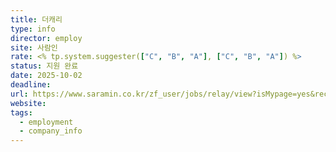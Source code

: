 ```yaml
---
title: 더캐리
type: info
director: employ
site: 사람인
rate: <% tp.system.suggester(["C", "B", "A"], ["C", "B", "A"]) %>
status: 지원 완료
date: 2025-10-02
deadline:
url: https://www.saramin.co.kr/zf_user/jobs/relay/view?isMypage=yes&rec_idx=51928484&recommend_ids=eJxNz8sNwzAMA9Bpehf157mDdP8t6iBtpOODTYEM0CjlnwZe9Q40o90eMhAVh3JTlSaHdvNkc7JEhefKOqqG5ea6KEAMk81Vo1Ph%2B5TCVo1m9Xw2pFzUX7ap%2FqdA033VcKPNwNazSeZynknyvEagyItfVhVAJw%3D%3D&view_type=quick_complete&gz=1&t_ref_scnid=869&t_ref_content=SRI_050_APPLY-Q_AVA_RCT&t_ref=complete_layer&referNonce=5bafcbac76a1f8c33441&relayNonce=8427e44a9f2c255eacdb&immediately_apply_layer_open=n#seq=0
website:
tags:
  - employment
  - company_info
---
```







